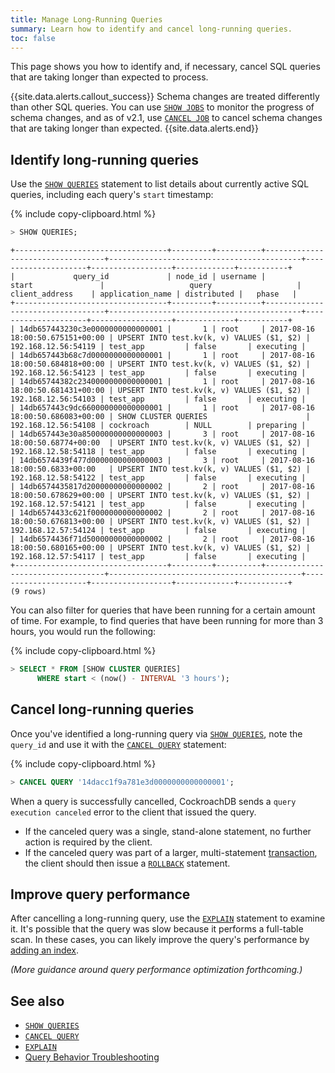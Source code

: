 ```yaml
---
title: Manage Long-Running Queries
summary: Learn how to identify and cancel long-running queries.
toc: false
---
```


This page shows you how to identify and, if necessary, cancel SQL queries that are taking longer than expected to process.

{{site.data.alerts.callout_success}} Schema changes are treated differently than other SQL queries. You can use <a href="show-jobs.html"><code>SHOW JOBS</code></a> to monitor the progress of schema changes, and as of v2.1, use <a href="cancel-job.html"><code>CANCEL JOB</code></a> to cancel schema changes that are taking longer than expected. {{site.data.alerts.end}}

<div id="toc"></div>

## Identify long-running queries

Use the [`SHOW QUERIES`](show-queries.html) statement to list details about currently active SQL queries, including each query's `start` timestamp:

{% include copy-clipboard.html %}
~~~ sql
> SHOW QUERIES;
~~~

~~~
+----------------------------------+---------+----------+----------------------------------+-------------------------------------------+---------------------+------------------+-------------+-----------+
|             query_id             | node_id | username |              start               |                   query                   |   client_address    | application_name | distributed |   phase   |
+----------------------------------+---------+----------+----------------------------------+-------------------------------------------+---------------------+------------------+-------------+-----------+
| 14db657443230c3e0000000000000001 |       1 | root     | 2017-08-16 18:00:50.675151+00:00 | UPSERT INTO test.kv(k, v) VALUES ($1, $2) | 192.168.12.56:54119 | test_app         | false       | executing |
| 14db657443b68c7d0000000000000001 |       1 | root     | 2017-08-16 18:00:50.684818+00:00 | UPSERT INTO test.kv(k, v) VALUES ($1, $2) | 192.168.12.56:54123 | test_app         | false       | executing |
| 14db65744382c2340000000000000001 |       1 | root     | 2017-08-16 18:00:50.681431+00:00 | UPSERT INTO test.kv(k, v) VALUES ($1, $2) | 192.168.12.56:54103 | test_app         | false       | executing |
| 14db657443c9dc660000000000000001 |       1 | root     | 2017-08-16 18:00:50.686083+00:00 | SHOW CLUSTER QUERIES                      | 192.168.12.56:54108 | cockroach        | NULL        | preparing |
| 14db657443e30a850000000000000003 |       3 | root     | 2017-08-16 18:00:50.68774+00:00  | UPSERT INTO test.kv(k, v) VALUES ($1, $2) | 192.168.12.58:54118 | test_app         | false       | executing |
| 14db6574439f477d0000000000000003 |       3 | root     | 2017-08-16 18:00:50.6833+00:00   | UPSERT INTO test.kv(k, v) VALUES ($1, $2) | 192.168.12.58:54122 | test_app         | false       | executing |
| 14db6574435817d20000000000000002 |       2 | root     | 2017-08-16 18:00:50.678629+00:00 | UPSERT INTO test.kv(k, v) VALUES ($1, $2) | 192.168.12.57:54121 | test_app         | false       | executing |
| 14db6574433c621f0000000000000002 |       2 | root     | 2017-08-16 18:00:50.676813+00:00 | UPSERT INTO test.kv(k, v) VALUES ($1, $2) | 192.168.12.57:54124 | test_app         | false       | executing |
| 14db6574436f71d50000000000000002 |       2 | root     | 2017-08-16 18:00:50.680165+00:00 | UPSERT INTO test.kv(k, v) VALUES ($1, $2) | 192.168.12.57:54117 | test_app         | false       | executing |
+----------------------------------+---------+----------+----------------------------------+-------------------------------------------+---------------------+------------------+-------------+-----------+
(9 rows)
~~~

You can also filter for queries that have been running for a certain amount of time. For example, to find queries that have been running for more than 3 hours, you would run the following:

{% include copy-clipboard.html %}
~~~ sql
> SELECT * FROM [SHOW CLUSTER QUERIES]
      WHERE start < (now() - INTERVAL '3 hours');
~~~

## Cancel long-running queries

Once you've identified a long-running query via [`SHOW QUERIES`](show-queries.html), note the `query_id` and use it with the [`CANCEL QUERY`](cancel-query.html) statement:

{% include copy-clipboard.html %}
~~~ sql
> CANCEL QUERY '14dacc1f9a781e3d0000000000000001';
~~~

When a query is successfully cancelled, CockroachDB sends a `query execution canceled` error to the client that issued the query.

- If the canceled query was a single, stand-alone statement, no further action is required by the client.
- If the canceled query was part of a larger, multi-statement [transaction](transactions.html), the client should then issue a [`ROLLBACK`](rollback-transaction.html) statement.

## Improve query performance

After cancelling a long-running query, use the [`EXPLAIN`](explain.html) statement to examine it. It's possible that the query was slow because it performs a full-table scan. In these cases, you can likely improve the query's performance by [adding an index](create-index.html).

*(More guidance around query performance optimization forthcoming.)*

## See also

- [`SHOW QUERIES`](show-queries.html)
- [`CANCEL QUERY`](cancel-query.html)
- [`EXPLAIN`](explain.html)
- [Query Behavior Troubleshooting](query-behavior-troubleshooting.html)
